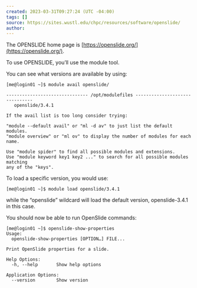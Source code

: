 ```yaml
---
created: 2023-03-31T09:27:24 (UTC -04:00)
tags: []
source: https://sites.wustl.edu/chpc/resources/software/openslide/
author:
---
```


The OPENSLIDE home page is [https://openslide.org/](https://openslide.org/).

To use OPENSLIDE, you’ll use the module tool.

You can see what versions are available by using:

```
[me@login01 ~]$ module avail openslide/

------------------------------- /opt/modulefiles -------------------------------
   openslide/3.4.1

If the avail list is too long consider trying:

"module --default avail" or "ml -d av" to just list the default modules.
"module overview" or "ml ov" to display the number of modules for each name.

Use "module spider" to find all possible modules and extensions.
Use "module keyword key1 key2 ..." to search for all possible modules matching
any of the "keys".
```

To load a specific version, you would use:

```
[me@login01 ~]$ module load openslide/3.4.1
```

while the “openslide” wildcard will load the default version, openslide-3.4.1 in this case.

You should now be able to run OpenSlide commands:

```
[me@login01 ~]$ openslide-show-properties
Usage:
  openslide-show-properties [OPTION…] FILE...

Print OpenSlide properties for a slide.

Help Options:
  -h, --help       Show help options

Application Options:
  --version        Show version
```
